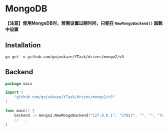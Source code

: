 # MongoDB

**【注意】使用MongoDB时，若需设置过期时间，只能在 ``NewMongoBackend()`` 函数中设置**

## Installation

```shell
go get -u github.com/gojuukaze/YTask/drives/mongo2/v3
```

## Backend

```go
package main

import (
    "github.com/gojuukaze/YTask/drives/mongo2/v3"
)

func main() {
	backend := mongo2.NewMongoBackend("127.0.0.1", "27017", "", "", "test", "test", 2, 20)
	// ...
}
```
